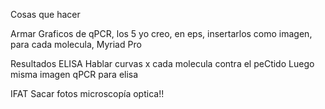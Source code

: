 Cosas que hacer

Armar Graficos de qPCR, los 5 yo creo, en eps, insertarlos como imagen, para cada molecula, Myriad Pro

Resultados ELISA
Hablar curvas x cada molecula contra el peCtido
Luego misma imagen qPCR para elisa

IFAT
Sacar fotos microscopía optica!!
